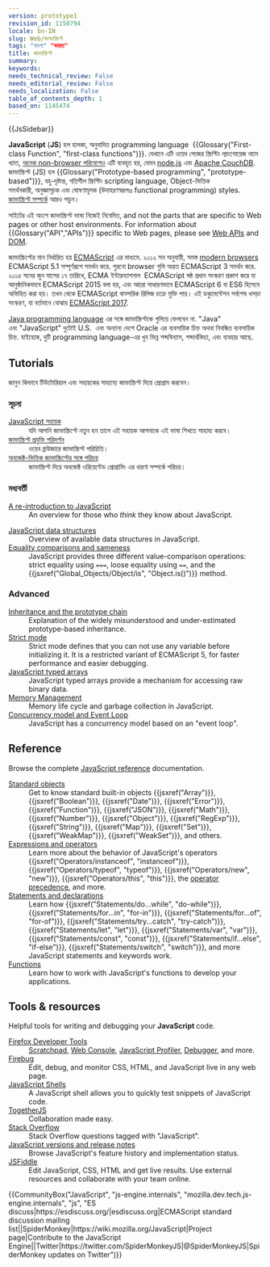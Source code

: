 ```yaml
---
version: prototype1
revision_id: 1150794
locale: bn-IN
slug: Web/জাভাস্ক্রিপ্ট
tags: "বাংলা" "ভারত"
title: জাভাস্ক্রিপ্ট
summary: 
keywords: 
needs_technical_review: False
needs_editorial_review: False
needs_localization: False
table_of_contents_depth: 1
based_on: 1145474
---
```

<div>{{JsSidebar}}</div>

<p class="summary"><strong>JavaScript</strong> (<strong>JS</strong>) হল হালকা, অনুবাদিত&nbsp;programming language &nbsp;{{Glossary("First-class Function", "first-class functions")}}. যেখানে এটি ওয়েব পেজের স্ক্রিপ্টিং ল্যাংগোয়েজ নামে খ্যাত, <a class="external" href="https://en.wikipedia.org/wiki/JavaScript#Uses_outside_Web_pages">অনেক non-browser পরিবেশেও</a>&nbsp;এটি ব্যবহৃত হয়, যেমন&nbsp;<a class="external" href="https://nodejs.org/">node.js</a>&nbsp;এবং&nbsp;<a href="https://couchdb.apache.org/">Apache CouchDB</a>. জাভাস্ক্রিপ্ট (JS)&nbsp;হল&nbsp;{{Glossary("Prototype-based programming", "prototype-based")}}, বহু-দৃষ্টান্ত, গতিশীল স্ক্রিপ্টিং&nbsp;scripting language, Object-ভিত্তিক সমর্থনকারী,&nbsp;অনুজ্ঞাসূচক&nbsp;এবং ঘোষণামূলক (উদাহরণস্বরূপঃঃ&nbsp;functional programming) styles. <a href="/en-US/docs/Web/JavaScript/About_JavaScript">জাভাস্ক্রিপ্ট সম্পর্কে</a>&nbsp;আরও পড়ুন।&nbsp;</p>

<p>সাইটের এই অংশে জাভাস্ক্রিপ্ট ভাষা নিজেই নিবেদিত, and not the parts that are specific to Web pages or other host environments. For information about {{Glossary("API","APIs")}} specific to Web pages, please see <a href="/en-US/docs/Web/API">Web APIs</a> and <a href="/en-US/docs/Glossary/DOM">DOM</a>.</p>

<p>জাভাস্ক্রিপ্টের মান নির্ধারিত হয়&nbsp;<a href="/en-US/docs/Web/JavaScript/Language_Resources">ECMAScript</a>&nbsp;এর মাধ্যমে. ২০১২ সন অনুযায়ী, সমস্ত&nbsp;<a href="http://kangax.github.io/compat-table/es5/">modern browsers</a> ECMAScript 5.1 সম্পূর্ণরূপে সমর্থন করে. পুরনো&nbsp;browser গুলি&nbsp;অন্তত ECMAScript 3 সমর্থন করে. ২০১৫ সনের জুন মাসের ১৭ তারিখে, ECMA ইন্টারন্যাশনাল &nbsp;ECMAScript ষষ্ঠ প্রধান সংস্করণ প্রকাশ করে যা আনুষ্ঠানিকভাবে ECMAScript 2015 বলা হয়, এবং আরো সাধারণভাবে ECMAScript 6 বা ES6 হিসেবে অভিহিত করা হয়।&nbsp;তখন থেকে ECMAScript বাত্সরিক রিলিজ চক্রে মুক্তি পায়।&nbsp;এই ডকুমেন্টেশন সর্বশেষ খসড়া সংস্করণ, যা বর্তমানে বোঝায়&nbsp;<a href="http://tc39.github.io/ecma262/">ECMAScript 2017</a>.</p>

<p><a href="https://en.wikipedia.org/wiki/Java_(programming_language)">Java programming language</a>&nbsp;এর সঙ্গে জাভাস্ক্রিপ্টকে গুলিয়ে ফেলবেন না. "Java" এবং&nbsp;"JavaScript" দুটোই&nbsp;U.S. &nbsp;এবং অন্যান্য দেশে&nbsp;Oracle এর&nbsp;ব্যবসায়িক চিহ্ন অথবা নিবন্ধিত&nbsp;ব্যবসায়িক চিহ্ন. যাইহোক,&nbsp;দুটি&nbsp;programming language-এর খুব ভিন্ন&nbsp;শব্দবিন্যাস, শব্দার্থবিদ্যা, এবং&nbsp;ব্যবহার আছে.</p>

<div class="column-container">
<div class="column-half">
<h2 id="Tutorials">Tutorials</h2>

<p>জানুন কিভাবে টিউটোরিয়াল এবং সহায়কের সাহায্যে&nbsp;জাভাস্ক্রিপ্ট দিয়ে প্রোগ্রাম করবেন।</p>

<h3 id="Introductory">সূচনা</h3>

<dl>
 <dt><a href="https://developer.mozilla.org/en-US/docs/Web/JavaScript/Guide">JavaScript সহায়ক</a></dt>
 <dd>যদি আপনি জাভাস্ক্রিপ্টে নতুন হন তালে এই সহায়ক আপনাকে এই ভাষা শিখতে সাহায্য করবে।</dd>
 <dt><a href="/en-US/docs/Web/JavaScript/JavaScript_technologies_overview">জাভাস্ক্রিপ্ট প্রযুক্তি পরিদর্শন</a></dt>
 <dd>ওয়েব ব্রাউজারে জাভাস্ক্রিপ্ট পরিচিতি।</dd>
 <dt><a href="https://developer.mozilla.org/en-US/docs/Web/JavaScript/Introduction_to_Object-Oriented_JavaScript">অবজেক্ট-ভিত্তিক জাভাস্ক্রিপ্টের সঙ্গে পরিচয়</a></dt>
 <dd>জাভাস্ক্রিপ্ট দিয়ে অবজেক্ট ওরিয়েন্টেড প্রোগ্রামিং এর ধারণা সম্পর্কে পরিচয়।</dd>
</dl>

<h3 id="Intermediate">মধ্যবর্তী</h3>

<dl>
 <dt><a href="https://developer.mozilla.org/en-US/docs/Web/JavaScript/A_re-introduction_to_JavaScript">A re-introduction to JavaScript</a></dt>
 <dd>An overview for those who <em>think</em> they know about JavaScript.</dd>
</dl>

<dl>
 <dt><a href="https://developer.mozilla.org/en-US/docs/Web/JavaScript/Data_structures">JavaScript data structures</a></dt>
 <dd>Overview of available data structures in JavaScript.</dd>
 <dt><a href="/en-US/docs/Web/JavaScript/Equality_comparisons_and_sameness">Equality comparisons and sameness</a></dt>
 <dd>JavaScript provides three different value-comparison operations: strict equality using <code>===</code>, loose equality using <code>==</code>, and the {{jsxref("Global_Objects/Object/is", "Object.is()")}} method.</dd>
</dl>

<h3 id="Advanced">Advanced</h3>

<dl>
 <dt><a href="/en-US/docs/Web/JavaScript/Inheritance_and_the_prototype_chain">Inheritance and the prototype chain</a></dt>
 <dd>Explanation of the widely misunderstood and under-estimated prototype-based inheritance.</dd>
 <dt><a href="/en-US/docs/Web/JavaScript/Reference/Strict_mode">Strict mode</a></dt>
 <dd>Strict mode defines that you can not use any variable before initializing it. It is&nbsp;a restricted variant of ECMAScript&nbsp;5, for faster performance and easier debugging.</dd>
 <dt><a href="https://developer.mozilla.org/en-US/docs/Web/JavaScript/Typed_arrays">JavaScript typed arrays</a></dt>
 <dd>JavaScript typed arrays provide a mechanism for accessing raw binary data.</dd>
 <dt><a href="https://developer.mozilla.org/en-US/docs/Web/JavaScript/Memory_Management">Memory Management</a></dt>
 <dd>Memory life cycle and garbage collection in JavaScript.</dd>
 <dt><a href="/en-US/docs/Web/JavaScript/EventLoop">Concurrency model and Event Loop</a></dt>
 <dd>JavaScript has a concurrency model based on an "event loop".</dd>
</dl>
</div>

<div class="column-half">
<h2 id="Reference">Reference</h2>

<p>Browse the complete <a href="/en-US/docs/Web/JavaScript/Reference">JavaScript reference</a> documentation.</p>

<dl>
 <dt><a href="/en-US/docs/Web/JavaScript/Reference/Global_Objects">Standard objects</a></dt>
 <dd>Get to know standard built-in objects {{jsxref("Array")}}, {{jsxref("Boolean")}}, {{jsxref("Date")}}, {{jsxref("Error")}}, {{jsxref("Function")}}, {{jsxref("JSON")}}, {{jsxref("Math")}}, {{jsxref("Number")}}, {{jsxref("Object")}}, {{jsxref("RegExp")}}, {{jsxref("String")}}, {{jsxref("Map")}}, {{jsxref("Set")}}, {{jsxref("WeakMap")}}, {{jsxref("WeakSet")}}, and others.</dd>
 <dt><a href="/en-US/docs/Web/JavaScript/Reference/Operators">Expressions and operators</a></dt>
 <dd>Learn more about the behavior of JavaScript's operators {{jsxref("Operators/instanceof", "instanceof")}}, {{jsxref("Operators/typeof", "typeof")}}, {{jsxref("Operators/new", "new")}}, {{jsxref("Operators/this", "this")}}, the <a href="/en-US/docs/Web/JavaScript/Reference/Operators/Operator_Precedence">operator precedence</a>, and more.</dd>
 <dt><a href="/en-US/docs/Web/JavaScript/Reference/Statements">Statements and declarations</a></dt>
 <dd>Learn how {{jsxref("Statements/do...while", "do-while")}}, {{jsxref("Statements/for...in", "for-in")}}, {{jsxref("Statements/for...of", "for-of")}}, {{jsxref("Statements/try...catch", "try-catch")}}, {{jsxref("Statements/let", "let")}}, {{jsxref("Statements/var", "var")}}, {{jsxref("Statements/const", "const")}}, {{jsxref("Statements/if...else", "if-else")}}, {{jsxref("Statements/switch", "switch")}}, and more JavaScript statements and keywords work.</dd>
 <dt><a href="/en-US/docs/Web/JavaScript/Reference/Functions">Functions</a></dt>
 <dd>Learn how to work with JavaScript's functions to develop your applications.</dd>
</dl>

<h2 id="Tools_resources">Tools &amp; resources</h2>

<p>Helpful tools for writing and debugging your <strong>JavaScript </strong>code.</p>

<dl>
 <dt><a href="/en-US/docs/Tools">Firefox Developer Tools</a></dt>
 <dd><a href="/en-US/docs/Tools/Scratchpad">Scratchpad</a>, <a href="/en-US/docs/Tools/Web_Console">Web Console</a>, <a href="/en-US/docs/Tools/Profiler">JavaScript Profiler</a>, <a href="/en-US/docs/Tools/Debugger">Debugger</a>, and more.</dd>
 <dt><a class="external" href="http://www.getfirebug.com/">Firebug</a></dt>
 <dd>Edit, debug, and monitor CSS, HTML, and JavaScript live in any web page.</dd>
 <dt><a href="/en-US/docs/Web/JavaScript/Shells">JavaScript Shells</a></dt>
 <dd>A JavaScript shell allows you to quickly test snippets of JavaScript code.</dd>
 <dt><a href="https://togetherjs.com/">TogetherJS</a></dt>
 <dd>Collaboration made easy.</dd>
 <dt><a href="http://stackoverflow.com/questions/tagged/javascript">Stack Overflow</a></dt>
 <dd>Stack Overflow questions tagged with "JavaScript".</dd>
 <dt><a href="/en-US/docs/Web/JavaScript/New_in_JavaScript">JavaScript versions and release notes</a></dt>
 <dd>Browse JavaScript's feature history and implementation status.</dd>
 <dt><a href="https://jsfiddle.net/">JSFiddle</a></dt>
 <dd>Edit JavaScript, CSS, HTML and get live results. Use external resources and collaborate with your team online.</dd>
</dl>
</div>
</div>

<p>{{CommunityBox("JavaScript", "js-engine.internals", "mozilla.dev.tech.js-engine.internals", "js", "ES discuss|https://esdiscuss.org/|esdiscuss.org|ECMAScript standard discussion mailing list||SpiderMonkey|https://wiki.mozilla.org/JavaScript|Project page|Contribute to the JavaScript Engine||Twitter|https://twitter.com/SpiderMonkeyJS|@SpiderMonkeyJS|SpiderMonkey updates on Twitter")}}</p>

